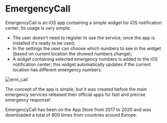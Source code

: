 # EmergencyCall

EmergencyCall is an iOS app containing a simple widget for iOS notification center. Its usage is very simple: 

  - The user doesn't need to register to use the service; once the app is installed it's ready to be used;
  - In the settings the user can choose which numbers to see in the widget (based on current location the showed numbers change); 
  - A widget containing selected emergency numbers is added to the iOS notification center; this widget automatically updates if the current location has different emergency numbers.
  
![erm_call](https://user-images.githubusercontent.com/1354168/155525120-d6dcaecf-75b0-4534-a29a-1f393860055b.png)
  
The concept of the app is simple, but it was created before the main emergency services released their official apps for fast and precise emergency response! 

EmergencyCall has been on the App Store from 2017 to 2020 and was downloaded a total of 800 times from countries around Europe. 
